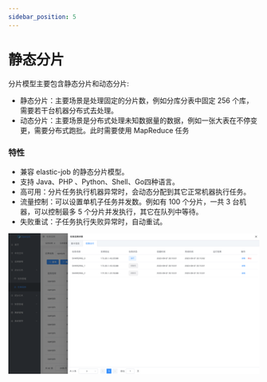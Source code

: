 ```yaml
---
sidebar_position: 5
---
```


# 静态分片
分片模型主要包含静态分片和动态分片:
- 静态分片：主要场景是处理固定的分片数，例如分库分表中固定 256 个库，需要若干台机器分布式去处理。
- 动态分片：主要场景是分布式处理未知数据量的数据，例如一张大表在不停变更，需要分布式跑批。此时需要使用 MapReduce 任务

### 特性

- 兼容 elastic-job 的静态分片模型。
- 支持 Java、PHP 、Python、Shell、Go四种语言。
- 高可用：分片任务执行机器异常时，会动态分配到其它正常机器执行任务。
- 流量控制：可以设置单机子任务并发数。例如有 100 个分片，一共 3 台机器，可以控制最多 5 个分片并发执行，其它在队列中等待。
- 失败重试：子任务执行失败异常时，自动重试。

![img.png](assets/sharding/img.png)